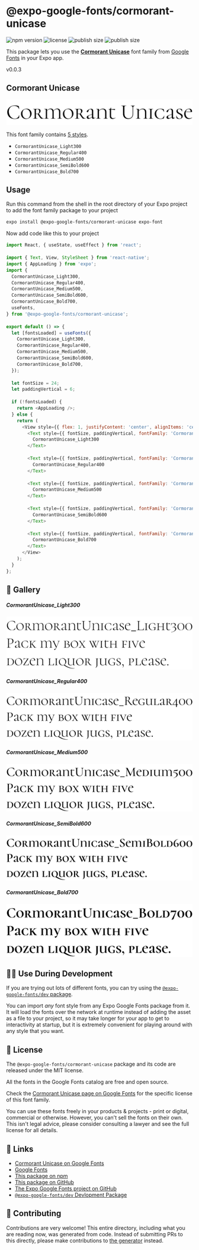 # @expo-google-fonts/cormorant-unicase

![npm version](https://flat.badgen.net/npm/v/@expo-google-fonts/cormorant-unicase)
![license](https://flat.badgen.net/github/license/expo/google-fonts)
![publish size](https://flat.badgen.net/packagephobia/install/@expo-google-fonts/cormorant-unicase)
![publish size](https://flat.badgen.net/packagephobia/publish/@expo-google-fonts/cormorant-unicase)

This package lets you use the [**Cormorant Unicase**](https://fonts.google.com/specimen/Cormorant+Unicase) font family from [Google Fonts](https://fonts.google.com/) in your Expo app.

v0.0.3

## Cormorant Unicase

![Cormorant Unicase](./font-family.png)

This font family contains [5 styles](#-gallery).

- `CormorantUnicase_Light300`
- `CormorantUnicase_Regular400`
- `CormorantUnicase_Medium500`
- `CormorantUnicase_SemiBold600`
- `CormorantUnicase_Bold700`

## Usage

Run this command from the shell in the root directory of your Expo project to add the font family package to your project
```sh
expo install @expo-google-fonts/cormorant-unicase expo-font
```

Now add code like this to your project
```js
import React, { useState, useEffect } from 'react';

import { Text, View, StyleSheet } from 'react-native';
import { AppLoading } from 'expo';
import {
  CormorantUnicase_Light300,
  CormorantUnicase_Regular400,
  CormorantUnicase_Medium500,
  CormorantUnicase_SemiBold600,
  CormorantUnicase_Bold700,
  useFonts,
} from '@expo-google-fonts/cormorant-unicase';

export default () => {
  let [fontsLoaded] = useFonts({
    CormorantUnicase_Light300,
    CormorantUnicase_Regular400,
    CormorantUnicase_Medium500,
    CormorantUnicase_SemiBold600,
    CormorantUnicase_Bold700,
  });

  let fontSize = 24;
  let paddingVertical = 6;

  if (!fontsLoaded) {
    return <AppLoading />;
  } else {
    return (
      <View style={{ flex: 1, justifyContent: 'center', alignItems: 'center' }}>
        <Text style={{ fontSize, paddingVertical, fontFamily: 'CormorantUnicase_Light300' }}>
          CormorantUnicase_Light300
        </Text>

        <Text style={{ fontSize, paddingVertical, fontFamily: 'CormorantUnicase_Regular400' }}>
          CormorantUnicase_Regular400
        </Text>

        <Text style={{ fontSize, paddingVertical, fontFamily: 'CormorantUnicase_Medium500' }}>
          CormorantUnicase_Medium500
        </Text>

        <Text style={{ fontSize, paddingVertical, fontFamily: 'CormorantUnicase_SemiBold600' }}>
          CormorantUnicase_SemiBold600
        </Text>

        <Text style={{ fontSize, paddingVertical, fontFamily: 'CormorantUnicase_Bold700' }}>
          CormorantUnicase_Bold700
        </Text>
      </View>
    );
  }
};

```

## 🔡 Gallery

##### CormorantUnicase_Light300
![CormorantUnicase_Light300](./8b2f697aa9071850538a594d14122faff09a953f9e6b7897e5284ae9afe2c2b0.ttf.png)

##### CormorantUnicase_Regular400
![CormorantUnicase_Regular400](./a075bd869512a69bf9bfcb4b1987513cf71f5b0f8931adc373783f751c44553a.ttf.png)

##### CormorantUnicase_Medium500
![CormorantUnicase_Medium500](./fa07955427124a8c76b2621bceba09805d61cc57efe1c57120f9fd91a46e04ce.ttf.png)

##### CormorantUnicase_SemiBold600
![CormorantUnicase_SemiBold600](./34d64ee75c05feffc586b864ce55af03115c3fd6a3c3fabeeef53742fd991848.ttf.png)

##### CormorantUnicase_Bold700
![CormorantUnicase_Bold700](./ad4713eaa8a5f3198c0bed735f60707e4cb0c77de5643d8b4df7f61e8a8979a6.ttf.png)


## 👩‍💻 Use During Development

If you are trying out lots of different fonts, you can try using the [`@expo-google-fonts/dev` package](https://github.com/expo/google-fonts/tree/master/font-packages/dev#readme).

You can import *any* font style from any Expo Google Fonts package from it. It will load the fonts
over the network at runtime instead of adding the asset as a file to your project, so it may take longer
for your app to get to interactivity at startup, but it is extremely convenient
for playing around with any style that you want.

## 📖 License

The `@expo-google-fonts/cormorant-unicase` package and its code are released under the MIT license.

All the fonts in the Google Fonts catalog are free and open source.

Check the [Cormorant Unicase page on Google Fonts](https://fonts.google.com/specimen/Cormorant+Unicase) for the specific license of this font family.

You can use these fonts freely in your products & projects - print or digital, commercial or otherwise. However, you can't sell the fonts on their own. This isn't legal advice, please consider consulting a lawyer and see the full license for all details.

## 🔗 Links

- [Cormorant Unicase on Google Fonts](https://fonts.google.com/specimen/Cormorant+Unicase)
- [Google Fonts](https://fonts.google.com/)
- [This package on npm](https://www.npmjs.com/package/@expo-google-fonts/cormorant-unicase)
- [This package on GitHub](https://github.com/expo/google-fonts/tree/master/font-packages/cormorant-unicase)
- [The Expo Google Fonts project on GitHub](https://github.com/expo/google-fonts)
- [`@expo-google-fonts/dev` Devlopment Package](https://github.com/expo/google-fonts/tree/master/font-packages/dev)


## 🤝 Contributing

Contributions are very welcome! This entire directory, including what you are reading now, was generated from code. Instead of submitting PRs to this directly, please make contributions to [the generator](https://github.com/expo/google-fonts/tree/master/packages/generator) instead.
